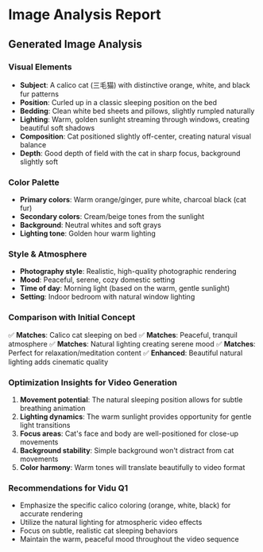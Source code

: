 # Image Analysis Report

## Generated Image Analysis

### Visual Elements
- **Subject**: A calico cat (三毛猫) with distinctive orange, white, and black fur patterns
- **Position**: Curled up in a classic sleeping position on the bed
- **Bedding**: Clean white bed sheets and pillows, slightly rumpled naturally
- **Lighting**: Warm, golden sunlight streaming through windows, creating beautiful soft shadows
- **Composition**: Cat positioned slightly off-center, creating natural visual balance
- **Depth**: Good depth of field with the cat in sharp focus, background slightly soft

### Color Palette
- **Primary colors**: Warm orange/ginger, pure white, charcoal black (cat fur)
- **Secondary colors**: Cream/beige tones from the sunlight
- **Background**: Neutral whites and soft grays
- **Lighting tone**: Golden hour warm lighting

### Style & Atmosphere
- **Photography style**: Realistic, high-quality photographic rendering
- **Mood**: Peaceful, serene, cozy domestic setting
- **Time of day**: Morning light (based on the warm, gentle sunlight)
- **Setting**: Indoor bedroom with natural window lighting

### Comparison with Initial Concept
✅ **Matches**: Calico cat sleeping on bed
✅ **Matches**: Peaceful, tranquil atmosphere
✅ **Matches**: Natural lighting creating serene mood
✅ **Matches**: Perfect for relaxation/meditation content
✅ **Enhanced**: Beautiful natural lighting adds cinematic quality

### Optimization Insights for Video Generation
1. **Movement potential**: The natural sleeping position allows for subtle breathing animation
2. **Lighting dynamics**: The warm sunlight provides opportunity for gentle light transitions
3. **Focus areas**: Cat's face and body are well-positioned for close-up movements
4. **Background stability**: Simple background won't distract from cat movements
5. **Color harmony**: Warm tones will translate beautifully to video format

### Recommendations for Vidu Q1
- Emphasize the specific calico coloring (orange, white, black) for accurate rendering
- Utilize the natural lighting for atmospheric video effects
- Focus on subtle, realistic cat sleeping behaviors
- Maintain the warm, peaceful mood throughout the video sequence